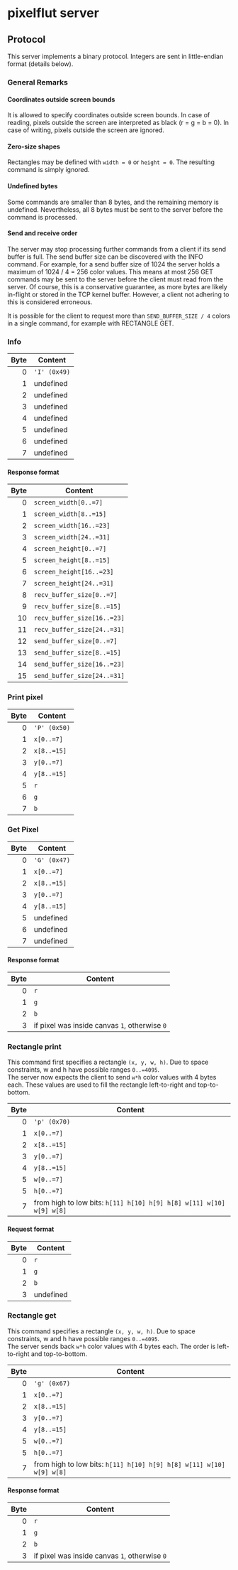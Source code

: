 # pixelflut server

## Protocol

This server implements a binary protocol. Integers are sent in little-endian format (details below).

### General Remarks

#### Coordinates outside screen bounds

It is allowed to specify coordinates outside screen bounds. In case of reading, pixels outside the screen are interpreted as black (r = g = b = 0). In case of writing, pixels outside the screen are ignored.

#### Zero-size shapes

Rectangles may be defined with `width = 0` or `height = 0`. The resulting command is simply ignored.

#### Undefined bytes

Some commands are smaller than 8 bytes, and the remaining memory is undefined. Nevertheless, all 8 bytes must be sent to the server before the command is processed.

#### Send and receive order

The server may stop processing further commands from a client if its send buffer is full. The send buffer size can be discovered with the INFO command. For example, for a send buffer size of 1024 the server holds a maximum of 1024 / 4 = 256 color values. This means at most 256 GET commands may be sent to the server before the client must read from the server. Of course, this is a conservative guarantee, as more bytes are likely in-flight or stored in the TCP kernel buffer. However, a client not adhering to this is considered erroneous.

It is possible for the client to request more than `SEND_BUFFER_SIZE / 4` colors in a single command, for example with RECTANGLE GET.



### Info

| Byte | Content      |
| ----:| ------------ |
| 0    | `'I' (0x49)` |
| 1    | undefined    |
| 2    | undefined    |
| 3    | undefined    |
| 4    | undefined    |
| 5    | undefined    |
| 6    | undefined    |
| 7    | undefined    |

#### Response format

| Byte | Content                     |
| ----:| --------------------------- |
| 0    | `screen_width[0..=7]`       |
| 1    | `screen_width[8..=15]`      |
| 2    | `screen_width[16..=23]`     |
| 3    | `screen_width[24..=31]`     |
| 4    | `screen_height[0..=7]`      |
| 5    | `screen_height[8..=15]`     |
| 6    | `screen_height[16..=23]`    |
| 7    | `screen_height[24..=31]`    |
| 8    | `recv_buffer_size[0..=7]`   |
| 9    | `recv_buffer_size[8..=15]`  |
| 10   | `recv_buffer_size[16..=23]` |
| 11   | `recv_buffer_size[24..=31]` |
| 12   | `send_buffer_size[0..=7]`   |
| 13   | `send_buffer_size[8..=15]`  |
| 14   | `send_buffer_size[16..=23]` |
| 15   | `send_buffer_size[24..=31]` |



### Print pixel

| Byte | Content      |
| ----:| ------------ |
| 0    | `'P' (0x50)` |
| 1    | `x[0..=7]`   |
| 2    | `x[8..=15]`  |
| 3    | `y[0..=7]`   |
| 4    | `y[8..=15]`  |
| 5    | `r`          |
| 6    | `g`          |
| 7    | `b`          |



### Get Pixel

| Byte | Content      |
| ----:| ------------ |
| 0    | `'G' (0x47)` |
| 1    | `x[0..=7]`   |
| 2    | `x[8..=15]`  |
| 3    | `y[0..=7]`   |
| 4    | `y[8..=15]`  |
| 5    | undefined    |
| 6    | undefined    |
| 7    | undefined    |

#### Response format

| Byte | Content                                       |
| ----:| --------------------------------------------- |
| 0    | `r`                                           |
| 1    | `g`                                           |
| 2    | `b`                                           |
| 3    | if pixel was inside canvas `1`, otherwise `0` |



### Rectangle print

This command first specifies a rectangle `(x, y, w, h)`. Due to space constraints, w and h have possible ranges `0..=4095`.  
The server now expects the client to send `w*h` color values with 4 bytes each. These values are used to fill the rectangle left-to-right and top-to-bottom.

| Byte | Content                                                              |
| ----:| -------------------------------------------------------------------- |
| 0    | `'p' (0x70)`                                                         |
| 1    | `x[0..=7]`                                                           |
| 2    | `x[8..=15]`                                                          |
| 3    | `y[0..=7]`                                                           |
| 4    | `y[8..=15]`                                                          |
| 5    | `w[0..=7]`                                                           |
| 5    | `h[0..=7]`                                                           |
| 7    | from high to low bits: `h[11] h[10] h[9] h[8] w[11] w[10] w[9] w[8]` |

#### Request format

| Byte | Content   |
| ----:| --------- |
| 0    | `r`       |
| 1    | `g`       |
| 2    | `b`       | 
| 3    | undefined |



### Rectangle get

This command specifies a rectangle `(x, y, w, h)`. Due to space constraints, w and h have possible ranges `0..=4095`.  
The server sends back `w*h` color values with 4 bytes each. The order is left-to-right and top-to-bottom.

| Byte | Content                                                              |
| ----:| -------------------------------------------------------------------- |
| 0    | `'g' (0x67)`                                                         |
| 1    | `x[0..=7]`                                                           |
| 2    | `x[8..=15]`                                                          |
| 3    | `y[0..=7]`                                                           |
| 4    | `y[8..=15]`                                                          |
| 5    | `w[0..=7]`                                                           |
| 5    | `h[0..=7]`                                                           |
| 7    | from high to low bits: `h[11] h[10] h[9] h[8] w[11] w[10] w[9] w[8]` |

#### Response format

| Byte | Content                                       |
| ----:| --------------------------------------------- |
| 0    | `r`                                           |
| 1    | `g`                                           |
| 2    | `b`                                           |
| 3    | if pixel was inside canvas `1`, otherwise `0` |
